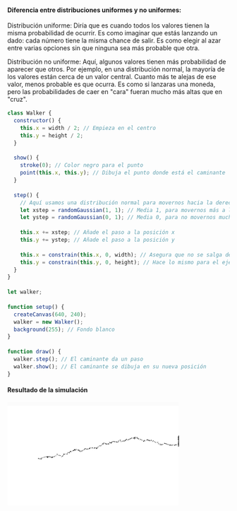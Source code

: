 #### Diferencia entre distribuciones uniformes y no uniformes:
Distribución uniforme: Diría que es cuando todos los valores tienen la misma probabilidad de ocurrir. Es como imaginar que estás lanzando un dado: cada número tiene la misma chance de salir. Es como elegir al azar entre 
varias opciones sin que ninguna sea más probable que otra.

Distribución no uniforme: Aquí, algunos valores tienen más probabilidad de aparecer que otros. Por ejemplo, en una distribución normal, la mayoría de los valores están cerca de un valor central. 
Cuanto más te alejas de ese valor, menos probable es que ocurra. Es como si lanzaras una moneda, pero las probabilidades de caer en "cara" fueran mucho más altas que en "cruz".

``` js
class Walker {
  constructor() {
    this.x = width / 2; // Empieza en el centro
    this.y = height / 2;
  }

  show() {
    stroke(0); // Color negro para el punto
    point(this.x, this.y); // Dibuja el punto donde está el caminante
  }

  step() {
    // Aquí usamos una distribución normal para movernos hacia la derecha más
    let xstep = randomGaussian(1, 1); // Media 1, para movernos más a la derecha
    let ystep = randomGaussian(0, 1); // Media 0, para no movernos mucho arriba o abajo

    this.x += xstep; // Añade el paso a la posición x
    this.y += ystep; // Añade el paso a la posición y

    this.x = constrain(this.x, 0, width); // Asegura que no se salga de la pantalla
    this.y = constrain(this.y, 0, height); // Hace lo mismo para el eje y
  }
}

let walker;

function setup() {
  createCanvas(640, 240);
  walker = new Walker();
  background(255); // Fondo blanco
}

function draw() {
  walker.step(); // El caminante da un paso
  walker.show(); // El caminante se dibuja en su nueva posición
}

```

#### Resultado de la simulación
![Captura del resultado de la simulación](../../../../assets/u1-a4-1.png)
